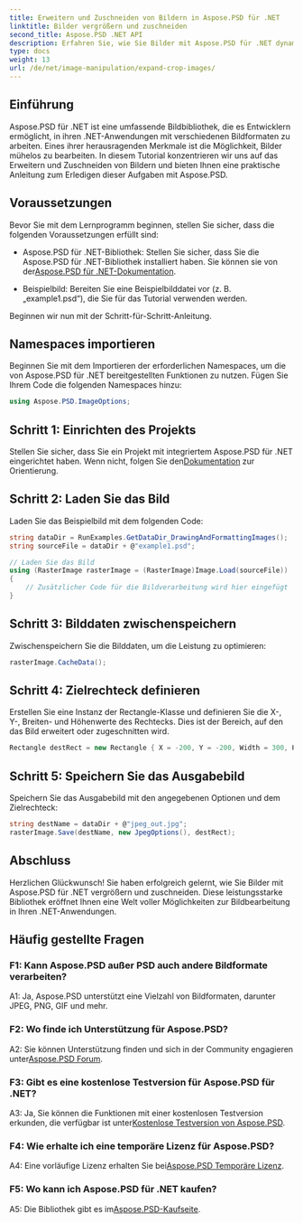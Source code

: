 ```yaml
---
title: Erweitern und Zuschneiden von Bildern in Aspose.PSD für .NET
linktitle: Bilder vergrößern und zuschneiden
second_title: Aspose.PSD .NET API
description: Erfahren Sie, wie Sie Bilder mit Aspose.PSD für .NET dynamisch erweitern und zuschneiden. Folgen Sie unserer Schritt-für-Schritt-Anleitung zur nahtlosen Bildbearbeitung.
type: docs
weight: 13
url: /de/net/image-manipulation/expand-crop-images/
---
```

## Einführung

Aspose.PSD für .NET ist eine umfassende Bildbibliothek, die es Entwicklern ermöglicht, in ihren .NET-Anwendungen mit verschiedenen Bildformaten zu arbeiten. Eines ihrer herausragenden Merkmale ist die Möglichkeit, Bilder mühelos zu bearbeiten. In diesem Tutorial konzentrieren wir uns auf das Erweitern und Zuschneiden von Bildern und bieten Ihnen eine praktische Anleitung zum Erledigen dieser Aufgaben mit Aspose.PSD.

## Voraussetzungen

Bevor Sie mit dem Lernprogramm beginnen, stellen Sie sicher, dass die folgenden Voraussetzungen erfüllt sind:

-  Aspose.PSD für .NET-Bibliothek: Stellen Sie sicher, dass Sie die Aspose.PSD für .NET-Bibliothek installiert haben. Sie können sie von der[Aspose.PSD für .NET-Dokumentation](https://reference.aspose.com/psd/net/).

- Beispielbild: Bereiten Sie eine Beispielbilddatei vor (z. B. „example1.psd“), die Sie für das Tutorial verwenden werden.

Beginnen wir nun mit der Schritt-für-Schritt-Anleitung.

## Namespaces importieren

Beginnen Sie mit dem Importieren der erforderlichen Namespaces, um die von Aspose.PSD für .NET bereitgestellten Funktionen zu nutzen. Fügen Sie Ihrem Code die folgenden Namespaces hinzu:

```csharp
using Aspose.PSD.ImageOptions;
```

## Schritt 1: Einrichten des Projekts

 Stellen Sie sicher, dass Sie ein Projekt mit integriertem Aspose.PSD für .NET eingerichtet haben. Wenn nicht, folgen Sie den[Dokumentation](https://reference.aspose.com/psd/net/) zur Orientierung.

## Schritt 2: Laden Sie das Bild

Laden Sie das Beispielbild mit dem folgenden Code:

```csharp
string dataDir = RunExamples.GetDataDir_DrawingAndFormattingImages();
string sourceFile = dataDir + @"example1.psd";

// Laden Sie das Bild
using (RasterImage rasterImage = (RasterImage)Image.Load(sourceFile))
{
    // Zusätzlicher Code für die Bildverarbeitung wird hier eingefügt
}
```

## Schritt 3: Bilddaten zwischenspeichern

Zwischenspeichern Sie die Bilddaten, um die Leistung zu optimieren:

```csharp
rasterImage.CacheData();
```

## Schritt 4: Zielrechteck definieren

Erstellen Sie eine Instanz der Rectangle-Klasse und definieren Sie die X-, Y-, Breiten- und Höhenwerte des Rechtecks. Dies ist der Bereich, auf den das Bild erweitert oder zugeschnitten wird.

```csharp
Rectangle destRect = new Rectangle { X = -200, Y = -200, Width = 300, Height = 300 };
```

## Schritt 5: Speichern Sie das Ausgabebild

Speichern Sie das Ausgabebild mit den angegebenen Optionen und dem Zielrechteck:

```csharp
string destName = dataDir + @"jpeg_out.jpg";
rasterImage.Save(destName, new JpegOptions(), destRect);
```

## Abschluss

Herzlichen Glückwunsch! Sie haben erfolgreich gelernt, wie Sie Bilder mit Aspose.PSD für .NET vergrößern und zuschneiden. Diese leistungsstarke Bibliothek eröffnet Ihnen eine Welt voller Möglichkeiten zur Bildbearbeitung in Ihren .NET-Anwendungen.

## Häufig gestellte Fragen

### F1: Kann Aspose.PSD außer PSD auch andere Bildformate verarbeiten?

A1: Ja, Aspose.PSD unterstützt eine Vielzahl von Bildformaten, darunter JPEG, PNG, GIF und mehr.

### F2: Wo finde ich Unterstützung für Aspose.PSD?

 A2: Sie können Unterstützung finden und sich in der Community engagieren unter[Aspose.PSD Forum](https://forum.aspose.com/c/psd/34).

### F3: Gibt es eine kostenlose Testversion für Aspose.PSD für .NET?

 A3: Ja, Sie können die Funktionen mit einer kostenlosen Testversion erkunden, die verfügbar ist unter[Kostenlose Testversion von Aspose.PSD](https://releases.aspose.com/).

### F4: Wie erhalte ich eine temporäre Lizenz für Aspose.PSD?

 A4: Eine vorläufige Lizenz erhalten Sie bei[Aspose.PSD Temporäre Lizenz](https://purchase.aspose.com/temporary-license/).

### F5: Wo kann ich Aspose.PSD für .NET kaufen?

 A5: Die Bibliothek gibt es im[Aspose.PSD-Kaufseite](https://purchase.aspose.com/buy).